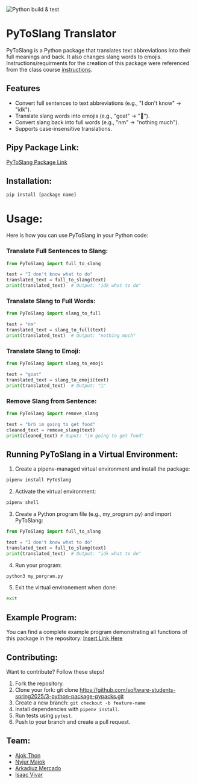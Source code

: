 ![Python build & test](https://github.com/software-students-spring2025/3-python-package-pypacks/actions/workflows/build.yaml/badge.svg)

# PyToSlang Translator

PyToSlang is a Python package that translates text abbreviations into their full meanings and back. It also changes slang words to emojis. Instructions/requirments for the creation of this package were referenced from the class course [instructions](./instructions.md).

## Features

- Convert full sentences to text abbreviations (e.g., "I don't know" → "idk").
- Translate slang words into emojis (e.g., "goat" → "🐐").
- Convert slang back into full words (e.g., "nm" → "nothing much").
- Supports case-insensitive translations.

## Pipy Package Link:

[PyToSlang Package Link](https://pypi.org/project/pytoslang/1.0.1/)

## Installation:

``pip install [package name] ``

# Usage:

Here is how you can use PyToSlang in your Python code:

### Translate Full Sentences to Slang:

```python
from PyToSlang import full_to_slang

text = "I don't know what to do"
translated_text = full_to_slang(text)
print(translated_text)  # Output: "idk what to do" 
```

### Translate Slang to Full Words:

```python
from PyToSlang import slang_to_full

text = "nm"
translated_text = slang_to_full(text)
print(translated_text)  # Output: "nothing much"
```

### Translate Slang to Emoji:

```python
from PyToSlang import slang_to_emoji

text = "goat"
translated_text = slang_to_emoji(text)
print(translated_text)  # Output: "🐐"
```

### Remove Slang from Sentence:

```python
from PyToSlang import remove_slang

text = "brb im going to get food"
cleaned_text = remove_slang(text)
print(cleaned_text) # Ouput: "im going to get food"
```

## Running PyToSlang in a Virtual Environment:

1. Create a pipenv-managed virtual environment and install the package:

```sh
pipenv install PyToSlang
```

2. Activate the virtual environment:

```sh
pipenv shell
```

3. Create a Python program file (e.g., my_program.py) and import PyToSlang:

```python
from PyToSlang import full_to_slang

text = "I don't know what to do"
translated_text = full_to_slang(text)
print(translated_text)  # Output: "idk what to do"
```

4. Run your program:

```sh
python3 my_porgram.py
```

5. Exit the virtual environement when done:

```sh
exit
```

## Example Program:

You can find a complete example program demonstrating all functions of this package in the repository: [Insert Link Here]()

## Contributing:

Want to contribute? Follow these steps!

1. Fork the repository.
2. Clone your fork: git clone https://github.com/software-students-spring2025/3-python-package-pypacks.git
3. Create a new branch: ``git checkout -b feature-name``
4. Install dependencies with ``pipenv install``.
5. Run tests using ``pytest``.
6. Push to your branch and create a pull request.

## Team:

- [Ajok Thon](https://github.com/ajokt123)
- [Nyjur Majok](https://github.com/nyjur1)
- [Arkadiuz Mercado](https://github.com/ArionM27)
- [Isaac Vivar](https://github.com/isaacv3)
